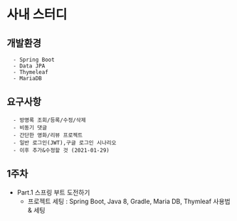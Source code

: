 # 사내 스터디

## 개발환경
```
  - Spring Boot
  - Data JPA
  - Thymeleaf
  - MariaDB
```

## 요구사항
```
  - 방명록 조회/등록/수정/삭제
  - 비동기 댓글
  - 간단한 영화/리뷰 프로젝트
  - 일반 로그인(JWT),구글 로그인 시나리오
  - 이후 추가&수정할 것 (2021-01-29)
```

## 1주차
  + Part.1 스프링 부트 도전하기
    - 프로젝트 세팅 : Spring Boot, Java 8, Gradle, Maria DB, Thymleaf 사용법 & 세팅
